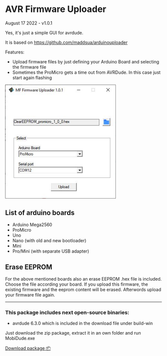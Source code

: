 # AVR Firmware Uploader

August 17 2022 - v1.0.1

Yes, it's just a simple GUI for avrdude.

It is based on https://github.com/maddsua/arduinouploader

Features:
- Upload firmware files by just defining your Arduino Board and selecting the firmware file
- Sometimes the ProMicro gets a time out from AVRDude. In this case just start again flashing

<img src="info/interface-101.jpg" width="356"/>


## List of arduino boards
- Arduino Mega2560
- ProMicro
- Uno
- Nano (with old and new bootloader)
- Mini
- Pro/Mini (with separate USB adapter)

## Erase EEPROM
For the above mentioned boards also an erase EEPROM .hex file is included.
Choose the file according your board.
If you upload this firmware, the existing firmware and the eeprom content will be erased.
Afterwords upload your firmware file again.

---

### This package includes next open-source binaries:

 - avrdude 6.3.0 which is included in the download file under build-win

Just download the zip package, extract it in an own folder and run MobiDude.exe


[Download package 📦](build-win/MobiDude-1.0.1.zip)
